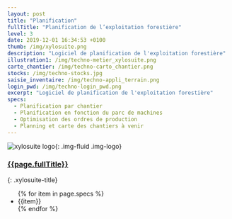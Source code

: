 ```yaml
---
layout: post
title: "Planification"
fullTitle: "Planification de l’exploitation forestière"
level: 3
date: 2019-12-01 16:34:53 +0100
thumb: /img/xylosuite.png
description: "Logiciel de planification de l'exploitation forestière"
illustration1: /img/techno-metier_xylosuite.png
carte_chantier: /img/techno-carto_chantier.png
stocks: /img/techno-stocks.jpg
saisie_inventaire: /img/techno-appli_terrain.png
login_pwd: /img/techno-login_pwd.png
excerpt: "Logiciel de planification de l'exploitation forestière"
specs:
  - Planification par chantier
  - Planification en fonction du parc de machines
  - Optimisation des ordres de production
  - Planning et carte des chantiers à venir
---
```


![xylosuite logo]({{page.thumb}}){: .img-fluid .img-logo}

### <a href='./intro#applis' class="text-dark"><i class="fas fa-chevron-left mr-2"></i>{{page.fullTitle}}</a>
{: .xylosuite-title}

<ul class="list-group mt-4">
{% for item in page.specs %}
  <li class="list-group-item">{{item}}</li>
{% endfor %}
</ul>

